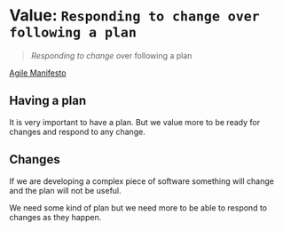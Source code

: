 # Value: `Responding to change over following a plan`

> *Responding to change* over following a plan

[Agile Manifesto](https://agilemanifesto.org)

## Having a plan

It is very important to have a plan. But we value more to be ready for
changes and respond to any change.

## Changes

If we are developing a complex piece of software something will change
and the plan will not be useful.

We need some kind of plan but we need more to be able to respond to
changes as they happen.
